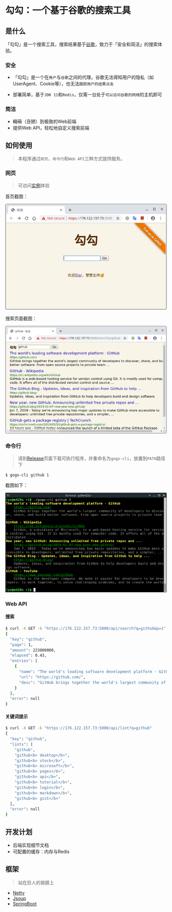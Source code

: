 # 勾勾：一个基于谷歌的搜索工具

## 是什么

「勾勾」是一个搜索工具，搜索结果基于[谷歌](https://google.com)，致力于「安全和简洁」的搜索体验。

### 安全

- 「勾勾」是一个在`用户`与`谷歌`之间的代理，谷歌无法得知用户的隐私（如UserAgent、Cookie等），也无法`跟踪用户的结果点击`

- 部署简单，基于`JDK 11`和`Redis`，仅需一台处于`可以访问谷歌的网络`的主机即可

### 简洁

- ~~精简~~（丑陋）到极致的Web前端
- 提供Web API，轻松地自定义搜索前端

## 如何使用

> 本程序通过`网页`、`命令行`和`Web API`三种方式提供服务。

### 网页

> 可访问[实例](https://[2001:470:25:832::2]:5000)体验

首页截图：

![6c44f17c7e035221816e7530.png](image/6c44f17c7e035221816e7530.png)

搜索页面截图：

![e5c1b9df30645ffb8059ca72.png](image/e5c1b9df30645ffb8059ca72.png)

### 命令行

> 请到[Release](https://github.com/zenuo/gogo/releases)页面下载可执行程序，并重命名为`gogo-cli`，放置到`PATH`路径下

```bash
$ gogo-cli github 1
```

截图如下：

![639ad4d3863e52f90a16cbe5.png](image/639ad4d3863e52f90a16cbe5.png)

### Web API

#### 搜索

```bash
$ curl -X GET -k "https://176.122.157.73:5000/api/search?q=github&p=1"
{
  "key": "github",
  "page": 1,
  "amount": 223000000,
  "elapsed": 0.43,
  "entries": [
    {
      "name": "The world's leading software development platform · GitHub",
      "url": "https://github.com/",
      "desc": "GitHub brings together the world's largest community of developers to discover, share, and build better software. From open source projects to private team ..."
    }
  ],
  "error": null
}
```

#### 关键词提示

```bash
$ curl -X GET -k "https://176.122.157.73:5000/api/lint?q=github"
{
  "key": "github",
  "lints": [
    "github",
    "github<b> desktop</b>",
    "github<b> stock</b>",
    "github<b> microsoft</b>",
    "github<b> pages</b>",
    "github<b> api</b>",
    "github<b> tutorial</b>",
    "github<b> login</b>",
    "github<b> markdown</b>",
    "github<b> gist</b>"
  ],
  "error": null
}
```

## 开发计划

- 后端实现细节文档
- 可配置的缓存：内存与Redis

## 框架

> 站在巨人的肩膀上

- [Netty](https://netty.io/)
- [Jsoup](https://jsoup.org/)
- [SpringBoot](https://github.com/spring-projects/spring-boot)